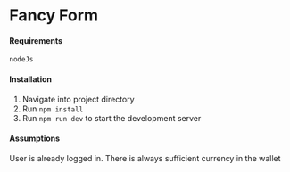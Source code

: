 # Fancy Form
#### Requirements
```nodeJs```
#### Installation
1. Navigate into project directory
2. Run ```npm install```
3. Run ```npm run dev``` to start the development server
####  Assumptions
User is already logged in. 
There is always sufficient currency in the wallet